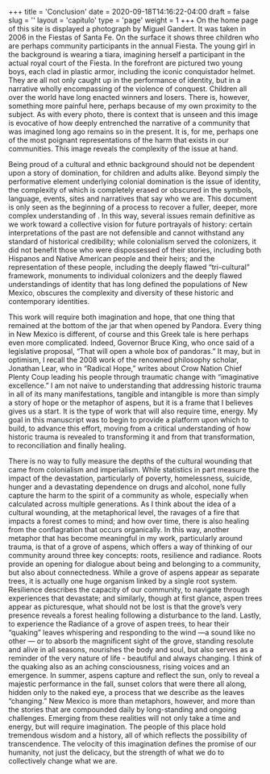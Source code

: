 +++
title = 'Conclusion'
date = 2020-09-18T14:16:22-04:00
draft = false
slug = ''
layout = 'capitulo'
type = 'page'
weight = 1
+++
On the home page of this site is displayed a photograph by Miguel Gandert. It was taken in 2006 in the Fiestas of Santa Fe. On the surface it shows three children who are perhaps community participants in the annual Fiesta. The young girl in the background is wearing a tiara, imagining herself a participant in the actual royal court of the Fiesta. In the forefront are pictured two young boys, each clad in plastic armor, including the iconic conquistador helmet. They are all not only caught up in the performance of identity, but in a narrative wholly encompassing of the violence of conquest. Children all over the world have long enacted winners and losers. There is, however, something more painful here, perhaps because of my own proximity to the subject. As with every photo, there is context that is unseen and this image is evocative of how deeply entrenched the narrative of a community that was imagined long ago remains so in the present. It is, for me, perhaps one of the most poignant representations of the harm that exists in our communities. This image reveals the complexity of the issue at hand. 

Being proud of a cultural and ethnic background should not be dependent upon a story of domination, for children and adults alike. Beyond simply the performative element underlying colonial domination is the issue of identity, the complexity of which is completely erased or obscured in the symbols, language, events, sites and narratives that say who we are. This document is only seen as the beginning of a process to recover a fuller, deeper, more complex understanding of . In this way, several issues remain definitive as we work toward a collective vision for future portrayals of history: certain interpretations of the past are not defensible and cannot withstand any standard of historical credibility; while colonialism served the colonizers, it did not benefit those who were dispossessed of their stories, including both Hispanos and Native American people and their heirs; and the representation of these people, including the deeply flawed “tri-cultural” framework, monuments to individual colonizers and the deeply flawed understandings of identity that has long defined the populations of New Mexico, obscures the complexity and diversity of these historic and contemporary identities.

This work will require both imagination and hope, that one thing that remained at the bottom of the jar that when opened by Pandora. Every thing in New Mexico is different, of course and this Greek tale is here perhaps even more complicated. Indeed, Governor Bruce King, who once said of a legislative proposal, “That will open a whole box of pandoras.” It may, but in optimism, I recall the 2008 work of the renowned philosophy scholar, Jonathan Lear,  who in “Radical Hope,” writes about Crow Nation Chief Plenty Coup leading his people through traumatic change with “imaginative excellence.” I am not naive to understanding that addressing historic trauma in all of its many manifestations, tangible and intangible is more than simply a story of hope or the metaphor of aspens, but it is a frame that I believes gives us a start. It is the type of work that will also require time, energy. My goal in this manuscript was to begin to provide a platform upon which to build, to advance this effort, moving from a critical understanding of how historic trauma is revealed to transforming it and from that transformation, to reconciliation and finally healing. 

There is no way to fully measure the depths of the cultural wounding that came from colonialism and imperialism. While statistics in part measure the impact of the devastation, particularly of poverty, homelessness, suicide, hunger and a devastating dependence on drugs and alcohol, none fully capture the harm to the spirit of a community as whole, especially when calculated across multiple generations. As I think about the idea of a cultural wounding, at the metaphorical level, the ravages of a fire that impacts a forest comes to mind; and how over time, there is also healing from the conflagration that occurs organically. 
In this way, another metaphor that has become meaningful in my work, particularly around trauma, is that of a grove of aspens, which offers a way of thinking of our community around three key concepts: roots, resilience and radiance. Roots provide an opening for dialogue about being and belonging to a community, but also about connectedness. While a grove of aspens appear as separate trees, it is actually one huge organism linked by a single root system. Resilience describes the capacity of our community, to navigate through experiences that devastate; and similarly, though at first glance, aspen trees appear as picturesque, what should not be lost is that the grove’s very presence reveals a forest healing following a disturbance to the land. Lastly, to experience the Radiance of a grove of aspen trees, to hear their “quaking” leaves whispering and responding to the wind —a sound like no other — or to absorb the magnificent sight of the grove, standing resolute and alive in all seasons, nourishes the body and soul, but also serves as a reminder of the very nature of life - beautiful and always changing. I think of the quaking also as an aching consciousness, rising voices and an emergence. In summer, aspens capture and reflect the sun, only to reveal a majestic performance in the fall, sunset colors that were there all along, hidden only to the naked eye, a process that we describe as the leaves “changing.” 
New Mexico is more than metaphors, however, and more than the stories that are compounded daily by long-standing and ongoing challenges. Emerging from these realities will not only take a time and energy, but will require imagination. The people of this place hold tremendous wisdom and a history, all of which reflects the possibility of transcendence. The velocity of this imagination defines the promise of our humanity, not just the delicacy, but the strength of what we do to collectively change what we are.